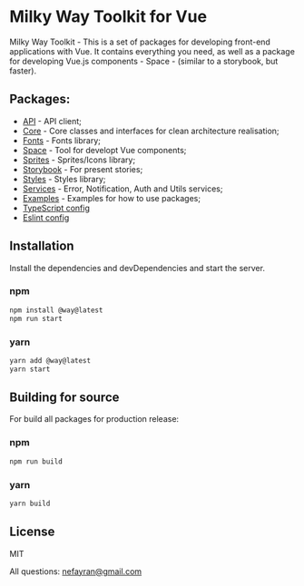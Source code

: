 # Milky Way Toolkit for Vue

Milky Way Toolkit - This is a set of packages for developing front-end applications with Vue. It contains everything you need, as well as a package for developing Vue.js components - Space - (similar to a storybook, but faster).

## Packages:

- [API](packages/api/README.md) - API client;
- [Core](packages/core/README.md) - Core classes and interfaces for clean architecture realisation;
- [Fonts](packages/fonts/README.md) - Fonts library;
- [Space](packages/space/README.md) - Tool for developt Vue components;
- [Sprites](packages/sprites/README.md) - Sprites/Icons library;
- [Storybook](packages/storybook/README.md) - For present stories;
- [Styles](packages/styles/README.md) - Styles library;
- [Services](packages/services/README.md) - Error, Notification, Auth and Utils services;
- [Examples](packages/examples/README.md) - Examples for how to use packages;
- [TypeScript config](packages/tsconfig/README.md)
- [Eslint config](packages/eslint-config/README.md)

## Installation

Install the dependencies and devDependencies and start the server.

### npm
```sh
npm install @way@latest
npm run start
```
### yarn
```sh
yarn add @way@latest
yarn start
```

## Building for source

For build all packages for production release:

### npm
```sh
npm run build
```
### yarn
```sh
yarn build
```

## License

MIT

All questions: nefayran@gmail.com
